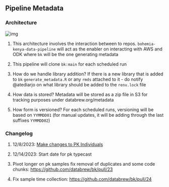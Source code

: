 ## Pipeline Metadata

### Architecture

![img](https://lucid.app/publicSegments/view/55d4c491-a697-4274-b067-246f52973fb0/image.jpeg)

1. This architecture involves the interaction between to repos. `bohemia-kenya-data-pipeline` will act as the enabler on interacting with AWS and ODK where `bk` will be the one generating metadata

2. This pipeline will clone `bk:main` for each scheduled run

3. How do we handle library addition? 
If there is a new library that is added to `bk` `generate_metadata.R` or any `rmds` attached to it - do notify @atediarjo on what library should be added to the `renv.lock` file

4. How data is stored?
Metadata will be stored as a zip file in S3 for tracking purposes under databrew.org/metadata

5. How form is versioned?
For each scheduled runs, versioning will be based on `YYMMDD01` (for manual updates, it will be adding through the last suffixes `YYMMDD02`)


### Changelog

1. 12/8/2023: [Make changes to PK Individuals](https://bohemiakenya.slack.com/archives/C059Q4RU2CA/p1702015098497179?thread_ts=1702014794.698659&cid=C059Q4RU2CA)

2. 12/14/2023: Start date for pk typecast

3. Pivot longer on pk samples fix removal of duplicates and some code chunks: https://github.com/databrew/bk/pull/23

4. Fix sample time collection: https://github.com/databrew/bk/pull/24
